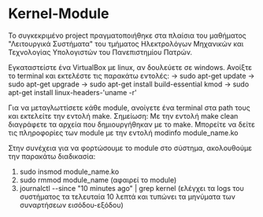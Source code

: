 # Kernel-Module

Το συγκεκριμένο project πραγματοποιήθηκε στα πλαίσια του μαθήματος "Λειτουργικά Συστήματα" του τμήματος Ηλεκτρολόγων Μηχανικών και Τεχνολογίας Υπολογιστών του Πανεπιστημίου Πατρών.

Εγκαταστείστε ένα VirtualBox με linux, αν δουλεύετε σε windows.
Ανοίξτε το terminal και εκτελέστε τις παρακάτω εντολές:
-> sudo apt-get update
-> sudo apt-get upgrade
-> sudo apt-get install build-essential kmod
-> sudo apt-get install linux-headers-'uname -r'

Για να μεταγλωττίσετε κάθε module, ανοίγετε ένα terminal στα path τους και εκτελείτε την εντολή make.
Σημείωση: Με την εντολή make clean διαγράφετε τα αρχεία που δημιουργήθηκαν με το make.
Μπορείτε να δείτε τις πληροφορίες των module με την εντολή modinfo module_name.ko

Στην συνέχεια για να φορτώσουμε το module στο σύστημα, ακολουθούμε την παρακάτω διαδικασία:
1) sudo insmod module_name.ko
2) sudo rmmod module_name (αφαιρεί το module)
3) journalctl --since "10 minutes ago" | grep kernel (ελέγχει τα logs του συστήματος τα τελευταία 10 λεπτά και τυπώνει τα μηνύματα των συναρτήσεων εισόδου-εξόδου)
